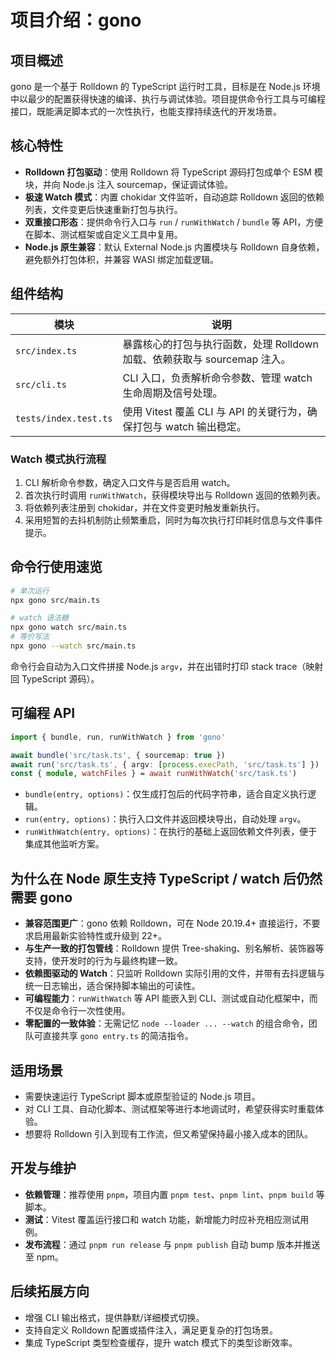 # 项目介绍：gono

## 项目概述

gono 是一个基于 Rolldown 的 TypeScript 运行时工具，目标是在 Node.js 环境中以最少的配置获得快速的编译、执行与调试体验。项目提供命令行工具与可编程接口，既能满足脚本式的一次性执行，也能支撑持续迭代的开发场景。

## 核心特性

- **Rolldown 打包驱动**：使用 Rolldown 将 TypeScript 源码打包成单个 ESM 模块，并向 Node.js 注入 sourcemap，保证调试体验。
- **极速 Watch 模式**：内置 chokidar 文件监听，自动追踪 Rolldown 返回的依赖列表，文件变更后快速重新打包与执行。
- **双重接口形态**：提供命令行入口与 `run` / `runWithWatch` / `bundle` 等 API，方便在脚本、测试框架或自定义工具中复用。
- **Node.js 原生兼容**：默认 External Node.js 内置模块与 Rolldown 自身依赖，避免额外打包体积，并兼容 WASI 绑定加载逻辑。

## 组件结构

| 模块 | 说明 |
| --- | --- |
| `src/index.ts` | 暴露核心的打包与执行函数，处理 Rolldown 加载、依赖获取与 sourcemap 注入。
| `src/cli.ts` | CLI 入口，负责解析命令参数、管理 watch 生命周期及信号处理。
| `tests/index.test.ts` | 使用 Vitest 覆盖 CLI 与 API 的关键行为，确保打包与 watch 输出稳定。

### Watch 模式执行流程

1. CLI 解析命令参数，确定入口文件与是否启用 watch。
2. 首次执行时调用 `runWithWatch`，获得模块导出与 Rolldown 返回的依赖列表。
3. 将依赖列表注册到 chokidar，并在文件变更时触发重新执行。
4. 采用短暂的去抖机制防止频繁重启，同时为每次执行打印耗时信息与文件事件提示。

## 命令行使用速览

```bash
# 单次运行
npx gono src/main.ts

# watch 语法糖
npx gono watch src/main.ts
# 等价写法
npx gono --watch src/main.ts
```

命令行会自动为入口文件拼接 Node.js `argv`，并在出错时打印 stack trace（映射回 TypeScript 源码）。

## 可编程 API

```ts
import { bundle, run, runWithWatch } from 'gono'

await bundle('src/task.ts', { sourcemap: true })
await run('src/task.ts', { argv: [process.execPath, 'src/task.ts'] })
const { module, watchFiles } = await runWithWatch('src/task.ts')
```

- `bundle(entry, options)`：仅生成打包后的代码字符串，适合自定义执行逻辑。
- `run(entry, options)`：执行入口文件并返回模块导出，自动处理 `argv`。
- `runWithWatch(entry, options)`：在执行的基础上返回依赖文件列表，便于集成其他监听方案。

## 为什么在 Node 原生支持 TypeScript / watch 后仍然需要 gono

- **兼容范围更广**：gono 依赖 Rolldown，可在 Node 20.19.4+ 直接运行，不要求启用最新实验特性或升级到 22+。
- **与生产一致的打包管线**：Rolldown 提供 Tree-shaking、别名解析、装饰器等支持，使开发时的行为与最终构建一致。
- **依赖图驱动的 Watch**：只监听 Rolldown 实际引用的文件，并带有去抖逻辑与统一日志输出，适合保持脚本输出的可读性。
- **可编程能力**：`runWithWatch` 等 API 能嵌入到 CLI、测试或自动化框架中，而不仅是命令行一次性使用。
- **零配置的一致体验**：无需记忆 `node --loader ... --watch` 的组合命令，团队可直接共享 `gono entry.ts` 的简洁指令。

## 适用场景

- 需要快速运行 TypeScript 脚本或原型验证的 Node.js 项目。
- 对 CLI 工具、自动化脚本、测试框架等进行本地调试时，希望获得实时重载体验。
- 想要将 Rolldown 引入到现有工作流，但又希望保持最小接入成本的团队。

## 开发与维护

- **依赖管理**：推荐使用 `pnpm`，项目内置 `pnpm test`、`pnpm lint`、`pnpm build` 等脚本。
- **测试**：Vitest 覆盖运行接口和 watch 功能，新增能力时应补充相应测试用例。
- **发布流程**：通过 `pnpm run release` 与 `pnpm publish` 自动 bump 版本并推送至 npm。

## 后续拓展方向

- 增强 CLI 输出格式，提供静默/详细模式切换。
- 支持自定义 Rolldown 配置或插件注入，满足更复杂的打包场景。
- 集成 TypeScript 类型检查缓存，提升 watch 模式下的类型诊断效率。
